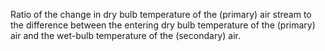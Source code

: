 Ratio of the change in dry bulb temperature of the (primary) air stream to the difference between the entering dry bulb temperature of the (primary) air and the wet-bulb temperature of the (secondary) air.
